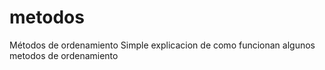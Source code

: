 # metodos
Métodos de ordenamiento
Simple explicacion de como funcionan algunos metodos de ordenamiento
